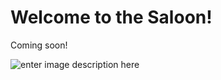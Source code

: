 # Welcome to the Saloon!

Coming soon!

![enter image description here](https://uploads-ssl.webflow.com/5db818a7411dd95830f5c77c/5db81c9b3233bc82e60d2299_Saloon.gif)
